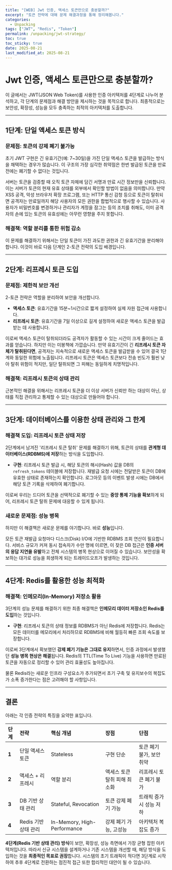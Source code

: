 ```yaml
---
title: "[WEB] Jwt 인증, 액세스 토큰만으로 충분할까?"
excerpt: "토큰 전략에 대해 문제 해결과정을 통해 정리해봅니다."
categories:
  - Unpacking
tags: ["JWT", "Redis", "Token"]
permalink: /unpacking/jwt-strategy/
toc: true
toc_sticky: true
date: 2025-08-21
last_modified_at: 2025-08-21
---
```




# Jwt 인증, 액세스 토큰만으로 충분할까?


이 글에서는 JWT(JSON Web Token)를 사용한 인증 아키텍처를 4단계로 나누어 분석하고, 각 단계의 문제점과 해결 방안을 제시하는 것을 목적으로 합니다. 최종적으로는 보안성, 확장성, 성능을 모두 충족하는 최적의 아키텍처를 도출합니다.

---

## 1단계: 단일 액세스 토큰 방식

### 문제점: 토큰의 강제 폐기 불가능

초기 JWT 구현은 긴 유효기간(예: 7~30일)을 가진 단일 액세스 토큰을 발급하는 방식을 채택하는 경우가 많습니다. 이 구조의 가장 심각한 취약점은 한번 발급된 토큰을 만료 전에는 폐기할 수 없다는 것입니다.

서버는 토큰을 검증할 때 오직 토큰 자체에 담긴 서명과 만료 시간 정보만을 신뢰합니다. 이는 서버가 토큰의 현재 유효 상태를 외부에서 확인할 방법이 없음을 의미합니다. 만약 XSS 공격, 악성 브라우저 확장 프로그램, 또는 HTTP 통신 감청 등으로 토큰이 탈취되면 공격자는 만료일까지 해당 사용자의 모든 권한을 합법적으로 행사할 수 있습니다. 사용자가 비밀번호를 변경하거나 관리자가 계정을 잠그는 등의 조치를 취해도, 이미 공격자의 손에 있는 토큰의 유효성에는 아무런 영향을 주지 못합니다.

### 해결책: 역할 분리를 통한 위험 감소

이 문제를 해결하기 위해서는 단일 토큰이 가진 과도한 권한과 긴 유효기간을 분리해야 합니다. 이것이 바로 다음 단계인 2-토큰 전략의 도입 배경입니다.

---

## 2단계: 리프레시 토큰 도입

### 문제점: 제한적 보안 개선

2-토큰 전략은 역할을 분리하여 보안을 개선합니다.

* **액세스 토큰**: 유효기간을 15분~1시간으로 짧게 설정하여 실제 자원 접근에 사용합니다.
* **리프레시 토큰**: 유효기간을 7일 이상으로 길게 설정하여 새로운 액세스 토큰을 발급받는 데 사용합니다.

이로써 액세스 토큰이 탈취되더라도 공격자가 활동할 수 있는 시간이 크게 줄어드는 효과를 얻습니다. 하지만 이는 미봉책에 가깝습니다. 만약 유효기간이 긴 **리프레시 토큰 자체가 탈취된다면**, 공격자는 지속적으로 새로운 액세스 토큰을 발급받을 수 있어 결국 1단계와 동일한 위험에 노출됩니다. 리프레시 토큰은 액세스 토큰보다 전송 빈도가 훨씬 낮아 탈취 위험이 적지만, 일단 탈취되면 그 피해는 동일하게 치명적입니다.

### 해결책: 리프레시 토큰의 상태 관리

근본적인 해결을 위해서는 리프레시 토큰을 더 이상 서버가 신뢰만 하는 대상이 아닌, 상태를 직접 관리하고 통제할 수 있는 대상으로 만들어야 합니다.

---

## 3단계: 데이터베이스를 이용한 상태 관리와 그 한계

### 해결책 도입: 리프레시 토큰 상태 저장

2단계에서 남겨진 '리프레시 토큰 탈취' 문제를 해결하기 위해, 토큰의 상태를 **관계형 데이터베이스(RDBMS)에 저장**하는 방식을 도입합니다.

* **구현**: 리프레시 토큰 발급 시, 해당 토큰의 해시(Hash) 값을 DB의 `refresh_tokens` 테이블에 저장합니다. 재발급 요청 시에는 전달받은 토큰이 DB에 유효한 상태로 존재하는지 확인합니다. 로그아웃 등의 이벤트 발생 시에는 DB에서 해당 토큰 기록을 삭제하여 폐기합니다.

이로써 우리는 드디어 토큰을 선택적으로 폐기할 수 있는 **중앙 통제 기능을 확보**하게 되어, 리프레시 토큰 탈취 문제에 대응할 수 있게 됩니다.

### 새로운 문제점: 성능 병목

하지만 이 해결책은 새로운 문제를 야기합니다. 바로 **성능**입니다.

모든 토큰 재발급 요청마다 디스크(Disk) I/O에 기반한 RDBMS 조회 연산이 필요합니다. 서비스 규모가 커져 동시 접속자가 수만 명에 이르면, 이 잦은 DB 접근은 **인증 서버의 응답 지연을 유발**하고 전체 시스템의 병목 현상으로 이어질 수 있습니다. 보안성을 확보하는 대가로 성능을 희생하게 되는 트레이드오프가 발생하는 것입니다.

---

## 4단계: Redis를 활용한 성능 최적화

### 해결책: 인메모리(In-Memory) 저장소 활용

3단계의 성능 문제를 해결하기 위한 최종 해결책은 **인메모리 데이터 저장소인 Redis를 도입**하는 것입니다.

* **구현**: 리프레시 토큰의 상태 정보를 RDBMS가 아닌 Redis에 저장합니다. Redis는 모든 데이터를 메모리에서 처리하므로 RDBMS에 비해 월등히 빠른 조회 속도를 보장합니다.

이로써 3단계에서 확보했던 **강제 폐기 기능은 그대로 유지**하면서, 인증 과정에서 발생했던 **성능 병목 현상은 해결**됩니다. Redis의 TTL(Time To Live) 기능을 사용하면 만료된 토큰을 자동으로 정리할 수 있어 관리 효율성도 높아집니다.

물론 Redis라는 새로운 인프라 구성요소가 추가되면서 초기 구축 및 유지보수의 복잡도가 소폭 증가한다는 점은 고려해야 할 사항입니다.

---

## 결론

아래는 각 인증 전략의 특징을 요약한 표입니다.

| 단계 | 전략 | 핵심 개념 | 장점 | 단점 |
| :--- | :--- | :--- | :--- | :--- |
| **1** | 단일 액세스 토큰 | Stateless | 구현 단순 | 토큰 폐기 불가, 보안 취약 |
| **2** | 액세스 + 리프레시 | 역할 분리 | 액세스 토큰 탈취 피해 최소화 | 리프레시 토큰 폐기 불가 |
| **3** | DB 기반 상태 관리 | Stateful, Revocation | 토큰 강제 폐기 가능 | 트래픽 증가 시 성능 저하 |
| **4** | Redis 기반 상태 관리 | In-Memory, High-Performance | 강제 폐기 가능, 고성능 | 아키텍처 복잡도 증가 |

 **4단계(Redis 기반 상태 관리) 방식**이 보안, 확장성, 성능 측면에서 가장 균형 잡힌 아키텍처입니다. 따라서 신규 시스템을 설계하거나 기존 시스템을 개선할 때, 해당 방식을 도입하는 것을 **최종적인 목표로 권장**합니다. 시스템의 초기 트래픽이 적다면 3단계로 시작하여 추후 4단계로 전환하는 점진적 접근 또한 합리적인 대안이 될 수 있습니다.